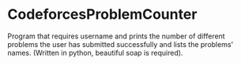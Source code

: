 # CodeforcesProblemCounter
Program that requires username and prints the number of different problems the user has submitted successfully and lists the problems' names. (Written in python, beautiful soap is required).
